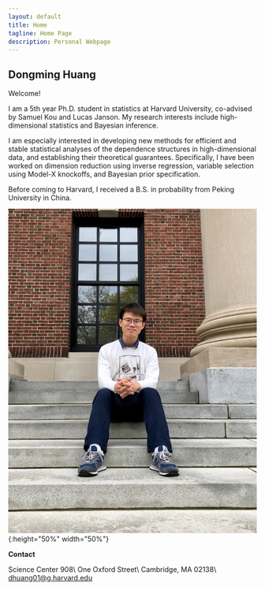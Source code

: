 ```yaml
---
layout: default
title: Home
tagline: Home Page
description: Personal Webpage
---
```


## Dongming Huang

Welcome!

I am a 5th year Ph.D. student in statistics at Harvard University, co-advised by Samuel Kou and Lucas Janson. My research interests include high-dimensional statistics and Bayesian inference. 

I am especially interested in developing new methods for efficient and stable statistical analyses of the dependence structures in high-dimensional data, and establishing their theoretical guarantees. Specifically, I have been worked on dimension reduction using inverse regression, variable selection using Model-X knockoffs, and Bayesian prior specification.

Before coming to Harvard, I received a B.S. in probability from Peking University in China. 

![](pic/IMG_1660.jpeg){:height="50%" width="50%"}

**Contact**

Science Center 908\\
One Oxford Street\\
Cambridge, MA 02138\\
[dhuang01@g.harvard.edu](mailto:dhuang01@g.harvard.edu)
